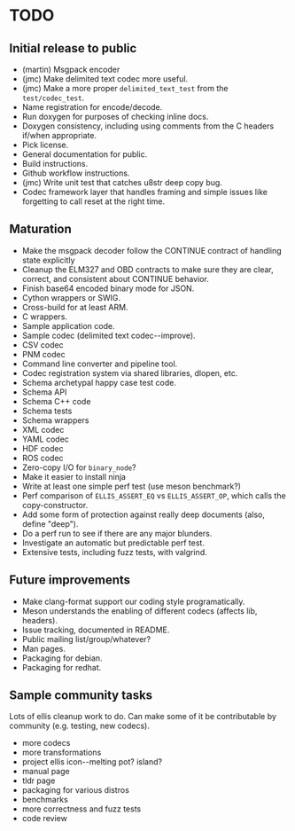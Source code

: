 # TODO

## Initial release to public

* (martin) Msgpack encoder
* (jmc) Make delimited text codec more useful.
* (jmc) Make a more proper `delimited_text_test` from the `test/codec_test`.
* Name registration for encode/decode.
* Run doxygen for purposes of checking inline docs.
* Doxygen consistency, including using comments from the C headers if/when
  appropriate.
* Pick license.
* General documentation for public.
* Build instructions.
* Github workflow instructions.
* (jmc) Write unit test that catches u8str deep copy bug.
* Codec framework layer that handles framing and simple issues like forgetting
  to call reset at the right time.

## Maturation

* Make the msgpack decoder follow the CONTINUE contract of handling state
  explicitly
* Cleanup the ELM327 and OBD contracts to make sure they are clear, correct, and
  consistent about CONTINUE behavior.
* Finish base64 encoded binary mode for JSON.
* Cython wrappers or SWIG.
* Cross-build for at least ARM.
* C wrappers.
* Sample application code.
* Sample codec (delimited text codec--improve).
* CSV codec
* PNM codec
* Command line converter and pipeline tool.
* Codec registration system via shared libraries, dlopen, etc.
* Schema archetypal happy case test code.
* Schema API
* Schema C++ code
* Schema tests
* Schema wrappers
* XML codec
* YAML codec
* HDF codec
* ROS codec
* Zero-copy I/O for `binary_node`?
* Make it easier to install ninja
* Write at least one simple perf test (use meson benchmark?)
* Perf comparison of `ELLIS_ASSERT_EQ` vs `ELLIS_ASSERT_OP`, which calls the
  copy-constructor.
* Add some form of protection against really deep documents (also, define
  "deep").
* Do a perf run to see if there are any major blunders.
* Investigate an automatic but predictable perf test.
* Extensive tests, including fuzz tests, with valgrind.

## Future improvements

* Make clang-format support our coding style programatically.
* Meson understands the enabling of different codecs (affects lib, headers).
* Issue tracking, documented in README.
* Public mailing list/group/whatever?
* Man pages.
* Packaging for debian.
* Packaging for redhat.

## Sample community tasks

Lots of ellis cleanup work to do.  Can make some of it be contributable by
community (e.g. testing, new codecs).

* more codecs
* more transformations
* project ellis icon--melting pot? island?
* manual page
* tldr page
* packaging for various distros
* benchmarks
* more correctness and fuzz tests
* code review
